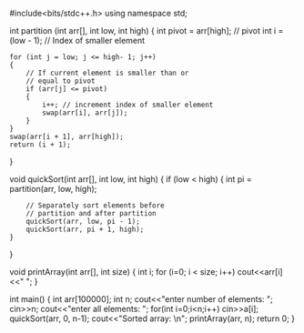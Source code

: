 
#include<bits/stdc++.h>
using namespace std;

int partition (int arr[], int low, int high)
{
	int pivot = arr[high]; // pivot
	int i = (low - 1); // Index of smaller element

	for (int j = low; j <= high- 1; j++)
	{
		// If current element is smaller than or
		// equal to pivot
		if (arr[j] <= pivot)
		{
			i++; // increment index of smaller element
			swap(arr[i], arr[j]);
		}
	}
	swap(arr[i + 1], arr[high]);
	return (i + 1);
}


void quickSort(int arr[], int low, int high)
{
	if (low < high)
	{
		int pi = partition(arr, low, high);

		// Separately sort elements before
		// partition and after partition
		quickSort(arr, low, pi - 1);
		quickSort(arr, pi + 1, high);
	}
}

void printArray(int arr[], int size)
{
	int i;
	for (i=0; i < size; i++)
		cout<<arr[i]<<" ";
}

int main()
{
	int arr[100000];
  int n;
  cout<<"enter number of elements: ";
  cin>>n;
  cout<<"enter all elements: ";
  for(int i=0;i<n;i++) cin>>a[i];
	quickSort(arr, 0, n-1);
	cout<<"Sorted array: \n";
	printArray(arr, n);
	return 0;
}
